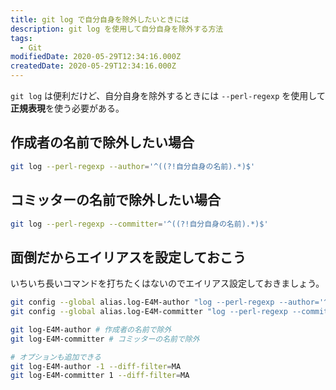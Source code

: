 ```yaml
---
title: git log で自分自身を除外したいときには
description: git log を使用して自分自身を除外する方法
tags:
  - Git
modifiedDate: 2020-05-29T12:34:16.000Z
createdDate: 2020-05-29T12:34:16.000Z
---
```


`git log` は便利だけど、自分自身を除外するときには `--perl-regexp` を使用して**正規表現**を使う必要がある。

## 作成者の名前で除外したい場合

```bash
git log --perl-regexp --author='^((?!自分自身の名前).*)$'
```

## コミッターの名前で除外したい場合

```bash
git log --perl-regexp --committer='^((?!自分自身の名前).*)$'
```

## 面倒だからエイリアスを設定しておこう

いちいち長いコマンドを打ちたくはないのでエイリアス設定しておきましょう。

```bash
git config --global alias.log-E4M-author "log --perl-regexp --author='^((?!自分自身の名前).*)$'"
git config --global alias.log-E4M-committer "log --perl-regexp --committer='^((?!自分自身の名前).*)$'"

git log-E4M-author # 作成者の名前で除外
git log-E4M-committer # コミッターの名前で除外

# オプションも追加できる
git log-E4M-author -1 --diff-filter=MA
git log-E4M-committer 1 --diff-filter=MA
```
